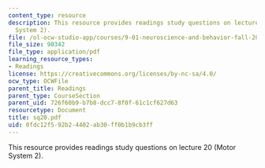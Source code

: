 ```yaml
---
content_type: resource
description: This resource provides readings study questions on lecture 20 (Motor
  System 2).
file: /ol-ocw-studio-app/courses/9-01-neuroscience-and-behavior-fall-2003/0fdc12f592b24402ab30ff0b1b9cb3ff_sq20.pdf
file_size: 90342
file_type: application/pdf
learning_resource_types:
- Readings
license: https://creativecommons.org/licenses/by-nc-sa/4.0/
ocw_type: OCWFile
parent_title: Readings
parent_type: CourseSection
parent_uid: 726f60b9-b7b8-dcc7-8f0f-61c1cf627d63
resourcetype: Document
title: sq20.pdf
uid: 0fdc12f5-92b2-4402-ab30-ff0b1b9cb3ff
---
```

This resource provides readings study questions on lecture 20 (Motor System 2).